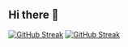 ## Hi there 👋

[![GitHub Streak](https://streak-stats.demolab.com?user=VineetMittal007&theme=dark&hide_border=true&date_format=M%20j%5B%2C%20Y%5D&mode=weekly&hide_longest_streak=true)](https://git.io/streak-stats)
<a href="https://git.io/streak-stats"><img src="https://streak-stats.demolab.com?user=VineetMittal007&theme=dark&hide_border=true&date_format=M%20j%5B%2C%20Y%5D&mode=weekly&hide_longest_streak=true" alt="GitHub Streak" /></a>
<!--
**VineetMittal007/VineetMittal007** is a ✨ _special_ ✨ repository because its `README.md` (this file) appears on your GitHub profile.

Here are some ideas to get you started:

- 🔭 I’m currently working on ...
- 🌱 I’m currently learning ...
- 👯 I’m looking to collaborate on ...
- 🤔 I’m looking for help with ...
- 💬 Ask me about ...
- 📫 How to reach me: ...
- 😄 Pronouns: ...
- ⚡ Fun fact: ...
-->
